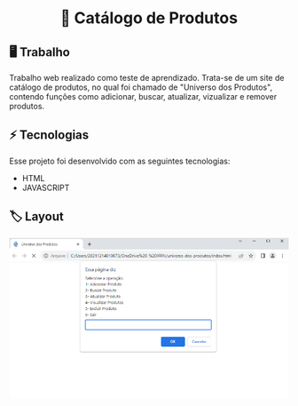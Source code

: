 <h1 align="center"> 🔬 Catálogo de Produtos</h1>

## 🖥️ Trabalho

Trabalho web realizado como teste de aprendizado. Trata-se de um site de catálogo de produtos, no qual foi chamado de "Universo dos Produtos", contendo funções como adicionar, buscar, atualizar, vizualizar e remover produtos.

## ⚡ Tecnologias

Esse projeto foi desenvolvido com as seguintes tecnologias:

- HTML
- JAVASCRIPT
  
## 🏷️ Layout

<p align="center">
<img alt="Preview" src="./inicio.png">
</p>